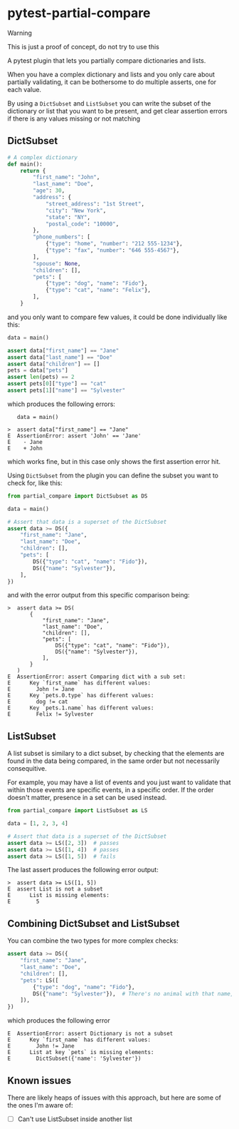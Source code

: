 # pytest-partial-compare

> [!WARNING]
> This is just a proof of concept, do not try to use this

A pytest plugin that lets you partially compare dictionaries and lists.

When you have a complex dictionary and lists and you only care about partially
validating, it can be bothersome to do multiple asserts, one for each value.

By using a `DictSubset` and `ListSubset` you can write the subset of the
dictionary or list that you want to be present, and get clear assertion errors
if there is any values missing or not matching

## DictSubset

```python
# A complex dictionary
def main():
    return {
        "first_name": "John",
        "last_name": "Doe",
        "age": 30,
        "address": {
            "street_address": "1st Street",
            "city": "New York",
            "state": "NY",
            "postal_code": "10000",
        },
        "phone_numbers": [
            {"type": "home", "number": "212 555-1234"},
            {"type": "fax", "number": "646 555-4567"},
        ],
        "spouse": None,
        "children": [],
        "pets": [
            {"type": "dog", "name": "Fido"},
            {"type": "cat", "name": "Felix"},
        ],
    }
```

and you only want to compare few values, it could be done individually like this:

```python
data = main()

assert data["first_name"] == "Jane"
assert data["last_name"] == "Doe"
assert data["children"] == []
pets = data["pets"]
assert len(pets) == 2
assert pets[0]["type"] == "cat"
assert pets[1]["name"] == "Sylvester"
```

which produces the following errors:

```
   data = main()

>  assert data["first_name"] == "Jane"
E  AssertionError: assert 'John' == 'Jane'
E    - Jane
E    + John
```

which works fine, but in this case only shows the first assertion error hit.

Using `DictSubset` from the plugin you can define the subset you want to check
for, like this:

```python
from partial_compare import DictSubset as DS

data = main()

# Assert that data is a superset of the DictSubset
assert data >= DS({
    "first_name": "Jane",
    "last_name": "Doe",
    "children": [],
    "pets": [
        DS({"type": "cat", "name": "Fido"}),
        DS({"name": "Sylvester"}),
    ],
})
```

and with the error output from this specific comparison being:

```
>  assert data >= DS(
       {
           "first_name": "Jane",
           "last_name": "Doe",
           "children": [],
           "pets": [
               DS({"type": "cat", "name": "Fido"}),
               DS({"name": "Sylvester"}),
           ],
       }
   )
E  AssertionError: assert Comparing dict with a sub set:
E      Key `first_name` has different values:
E        John != Jane
E      Key `pets.0.type` has different values:
E        dog != cat
E      Key `pets.1.name` has different values:
E        Felix != Sylvester
```

## ListSubset

A list subset is similary to a dict subset, by checking that the elements are
found in the data being compared, in the same order but not necessarily
consequitive.

For example, you may have a list of events and you just want to validate that
within those events are specific events, in a specific order. If the order
doesn't matter, presence in a set can be used instead.

```python
from partial_compare import ListSubset as LS

data = [1, 2, 3, 4]

# Assert that data is a superset of the DictSubset
assert data >= LS([2, 3])  # passes
assert data >= LS([1, 4])  # passes
assert data >= LS([1, 5])  # fails
```

The last assert produces the following error output:

```
>  assert data >= LS([1, 5])
E  assert List is not a subset
E      List is missing elements:
E        5
```

## Combining DictSubset and ListSubset

You can combine the two types for more complex checks:

```python
assert data >= DS({
    "first_name": "Jane",
    "last_name": "Doe",
    "children": [],
    "pets": LS([
        {"type": "dog", "name": "Fido"},
        DS({"name": "Sylvester"}),  # There's no animal with that name, no matter the type
    ]),
})
```

which produces the following error

```
E  AssertionError: assert Dictionary is not a subset
E      Key `first_name` has different values:
E        John != Jane
E      List at key `pets` is missing elements:
E        DictSubset({'name': 'Sylvester'})
```

## Known issues

There are likely heaps of issues with this approach, but here are some of the
ones I'm aware of:

- [ ] Can't use ListSubset inside another list
